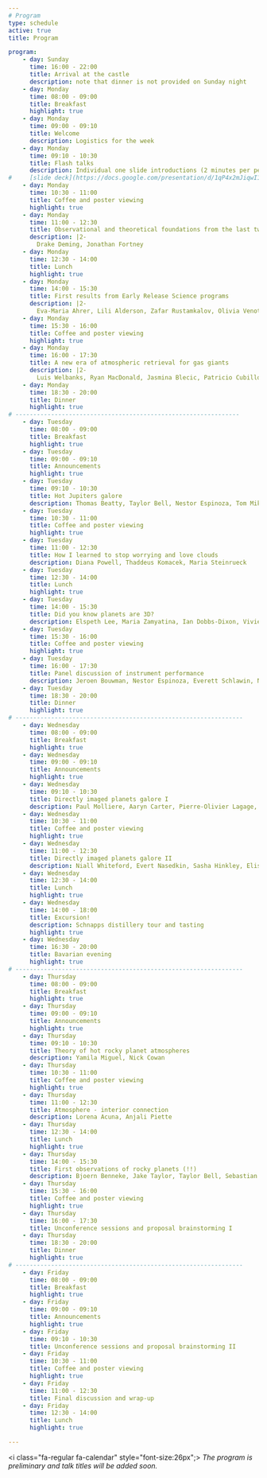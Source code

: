 ```yaml
---
# Program
type: schedule
active: true
title: Program

program:
    - day: Sunday
      time: 16:00 - 22:00
      title: Arrival at the castle
      description: note that dinner is not provided on Sunday night
    - day: Monday 
      time: 08:00 - 09:00
      title: Breakfast 
      highlight: true
    - day: Monday 
      time: 09:00 - 09:10
      title: Welcome
      description: Logistics for the week 
    - day: Monday 
      time: 09:10 - 10:30
      title: Flash talks
      description: Individual one slide introductions (2 minutes per person) 
#     [slide deck](https://docs.google.com/presentation/d/1qP4x2mJiqwI1hqZlG6ca-T3rkY5-wkERbvDUPYZgJ24/edit?usp=sharing)
    - day: Monday
      time: 10:30 - 11:00
      title: Coffee and poster viewing
      highlight: true
    - day: Monday
      time: 11:00 - 12:30
      title: Observational and theoretical foundations from the last two decades of exoplanet atmosphere characterization
      description: |2-
        Drake Deming, Jonathan Fortney
    - day: Monday
      time: 12:30 - 14:00
      title: Lunch 
      highlight: true
    - day: Monday
      time: 14:00 - 15:30
      title: First results from Early Release Science programs
      description: |2-
        Eva-Maria Ahrer, Lili Alderson, Zafar Rustamkalov, Olivia Venot
    - day: Monday
      time: 15:30 - 16:00
      title: Coffee and poster viewing 
      highlight: true
    - day: Monday
      time: 16:00 - 17:30
      title: A new era of atmospheric retrieval for gas giants
      description: |2-
        Luis Welbanks, Ryan MacDonald, Jasmina Blecic, Patricio Cubillos 
    - day: Monday
      time: 18:30 - 20:00
      title: Dinner 
      highlight: true
# ---------------------------------------------------------------
    - day: Tuesday
      time: 08:00 - 09:00
      title: Breakfast 
      highlight: true
    - day: Tuesday 
      time: 09:00 - 09:10
      title: Announcements
      highlight: true
    - day: Tuesday 
      time: 09:10 - 10:30
      title: Hot Jupiters galore 
      description: Thomas Beatty, Taylor Bell, Nestor Espinoza, Tom Mikal-Evans
    - day: Tuesday 
      time: 10:30 - 11:00
      title: Coffee and poster viewing 
      highlight: true
    - day: Tuesday 
      time: 11:00 - 12:30
      title: How I learned to stop worrying and love clouds 
      description: Diana Powell, Thaddeus Komacek, Maria Steinrueck 
    - day: Tuesday 
      time: 12:30 - 14:00
      title: Lunch 
      highlight: true
    - day: Tuesday 
      time: 14:00 - 15:30
      title: Did you know planets are 3D? 
      description: Elspeth Lee, Maria Zamyatina, Ian Dobbs-Dixon, Vivien Parmentier, Tiffany Kataria 
    - day: Tuesday
      time: 15:30 - 16:00
      title: Coffee and poster viewing 
      highlight: true
    - day: Tuesday 
      time: 16:00 - 17:30
      title: Panel discussion of instrument performance
      description: Jeroen Bouwman, Nestor Espinoza, Everett Schlawin, Nicolas Crouzet, Yannis Argyriou 
    - day: Tuesday
      time: 18:30 - 20:00
      title: Dinner 
      highlight: true
# ----------------------------------------------------------------
    - day: Wednesday 
      time: 08:00 - 09:00
      title: Breakfast 
      highlight: true
    - day: Wednesday
      time: 09:00 - 09:10
      title: Announcements
      highlight: true
    - day: Wednesday
      time: 09:10 - 10:30
      title: Directly imaged planets galore I
      description: Paul Molliere, Aaryn Carter, Pierre-Olivier Lagage, Beth Biller
    - day: Wednesday
      time: 10:30 - 11:00
      title: Coffee and poster viewing 
      highlight: true
    - day: Wednesday
      time: 11:00 - 12:30
      title: Directly imaged planets galore II
      description: Niall Whiteford, Evert Nasedkin, Sasha Hinkley, Elisabeth Matthews
    - day: Wednesday
      time: 12:30 - 14:00
      title: Lunch 
      highlight: true
    - day: Wednesday
      time: 14:00 - 18:00
      title: Excursion!
      description: Schnapps distillery tour and tasting
      highlight: true
    - day: Wednesday
      time: 16:30 - 20:00
      title: Bavarian evening 
      highlight: true
# ----------------------------------------------------------------
    - day: Thursday
      time: 08:00 - 09:00
      title: Breakfast 
      highlight: true
    - day: Thursday
      time: 09:00 - 09:10
      title: Announcements
      highlight: true
    - day: Thursday
      time: 09:10 - 10:30
      title: Theory of hot rocky planet atmospheres 
      description: Yamila Miguel, Nick Cowan
    - day: Thursday 
      time: 10:30 - 11:00
      title: Coffee and poster viewing 
      highlight: true
    - day: Thursday
      time: 11:00 - 12:30
      title: Atmosphere - interior connection 
      description: Lorena Acuna, Anjali Piette 
    - day: Thursday 
      time: 12:30 - 14:00
      title: Lunch 
      highlight: true
    - day: Thursday
      time: 14:00 - 15:30
      title: First observations of rocky planets (!!)
      description: Bjoern Benneke, Jake Taylor, Taylor Bell, Sebastian Zieba
    - day: Thursday 
      time: 15:30 - 16:00
      title: Coffee and poster viewing 
      highlight: true
    - day: Thursday 
      time: 16:00 - 17:30
      title: Unconference sessions and proposal brainstorming I
    - day: Thursday 
      time: 18:30 - 20:00
      title: Dinner 
      highlight: true
# ----------------------------------------------------------------
    - day: Friday
      time: 08:00 - 09:00
      title: Breakfast 
      highlight: true
    - day: Friday
      time: 09:00 - 09:10
      title: Announcements
      highlight: true
    - day: Friday 
      time: 09:10 - 10:30
      title: Unconference sessions and proposal brainstorming II
    - day: Friday
      time: 10:30 - 11:00
      title: Coffee and poster viewing 
      highlight: true
    - day: Friday 
      time: 11:00 - 12:30
      title: Final discussion and wrap-up 
    - day: Friday
      time: 12:30 - 14:00
      title: Lunch 
      highlight: true

---
```


<i class="fa-regular fa-calendar" style="font-size:26px";></i> _The program is preliminary and talk titles will be added soon._

